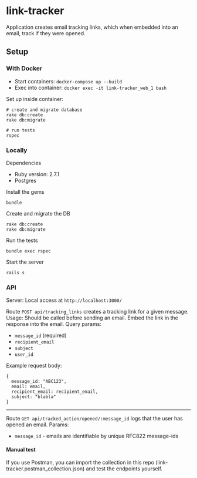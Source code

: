 # link-tracker
Application creates email tracking links, which when embedded into an email, track if they were opened.

## Setup
### With Docker
- Start containers: `docker-compose up --build`
- Exec into container: `docker exec -it link-tracker_web_1 bash`

Set up inside container:
```
# create and migrate database
rake db:create
rake db:migrate

# run tests
rspec
```

### Locally
Dependencies
- Ruby version: 2.7.1
- Postgres

Install the gems
```
bundle
```

Create and migrate the DB
```
rake db:create
rake db:migrate
```

Run the tests
```
bundle exec rspec
```

Start the server
```
rails s
```

### API
Server: Local access at `http://localhost:3000/`

Route `POST api/tracking_links` creates a tracking link for a given message.
Usage: Should be called before sending an email. Embed the link in the response into the email.
Query params:
- `message_id` (required)
- `recipient_email`
- `subject`
- `user_id`

Example request body:
```
{
  message_id: "ABC123",
  email: email,
  recipient_email: recipient_email,
  subject: "blabla"
}
```

-----------
Route `GET api/tracked_action/opened/:message_id` logs that the user has opened an email.
Params:
- `message_id` - emails are identifiable by unique RFC822 message-ids

#### Manual test
If you use Postman, you can import the collection in this repo (link-tracker.postman_collection.json) and test the endpoints yourself.